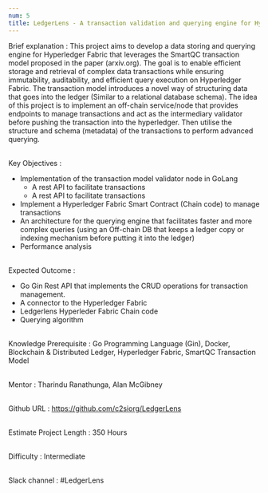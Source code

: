 ```yaml
---
num: 5
title: LedgerLens - A transaction validation and querying engine for Hyperledger Fabric
---
```


Brief explanation 
: This project aims to develop a data storing and querying engine for Hyperledger Fabric that leverages the SmartQC transaction model proposed in the paper (arxiv.org). The goal is to enable efficient storage and retrieval of complex data transactions while ensuring immutability, auditability, and efficient query execution on Hyperledger Fabric. The transaction model introduces a novel way of structuring data that goes into the ledger (Similar to a relational database schema). The idea of this project is to implement an off-chain service/node that provides endpoints to manage transactions and act as the intermediary validator before pushing the transaction into the hyperledger. Then utilise the structure and schema (metadata) of the transactions to perform advanced querying.
<br><br>

Key Objectives
: 
 * Implementation of the transaction model validator node in GoLang
   * A rest API to facilitate transactions
   * A rest API to facilitate transactions
 * Implement a Hyperledger Fabric Smart Contract (Chain code) to manage transactions 
 * An architecture for the querying engine that facilitates faster and more complex queries (using an Off-chain DB that keeps a ledger copy or indexing mechanism before putting it into the ledger)
 * Performance analysis 
<br><br>

Expected Outcome
: 
* Go Gin Rest API that implements the CRUD operations for transaction management.
* A connector to the Hyperledger Fabric 
* Ledgerlens Hyperleder Fabric Chain code
* Querying algorithm 
<br><br>

Knowledge Prerequisite
: Go Programming Language (Gin), Docker, Blockchain & Distributed Ledger, Hyperledger Fabric, SmartQC Transaction Model
<br><br>

Mentor
: Tharindu Ranathunga, Alan McGibney 
<br><br>

Github URL
: <https://github.com/c2siorg/LedgerLens>
<br><br>

Estimate Project Length
: 350 Hours
<br><br>

Difficulty
: Intermediate
<br><br>

Slack channel
: #LedgerLens
<br><br>
